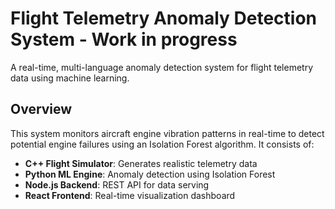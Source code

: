 # Flight Telemetry Anomaly Detection System - Work in progress

A real-time, multi-language anomaly detection system for flight telemetry data using machine learning.

## Overview

This system monitors aircraft engine vibration patterns in real-time to detect potential engine failures using an Isolation Forest algorithm. It consists of:

- **C++ Flight Simulator**: Generates realistic telemetry data
- **Python ML Engine**: Anomaly detection using Isolation Forest
- **Node.js Backend**: REST API for data serving
- **React Frontend**: Real-time visualization dashboard

